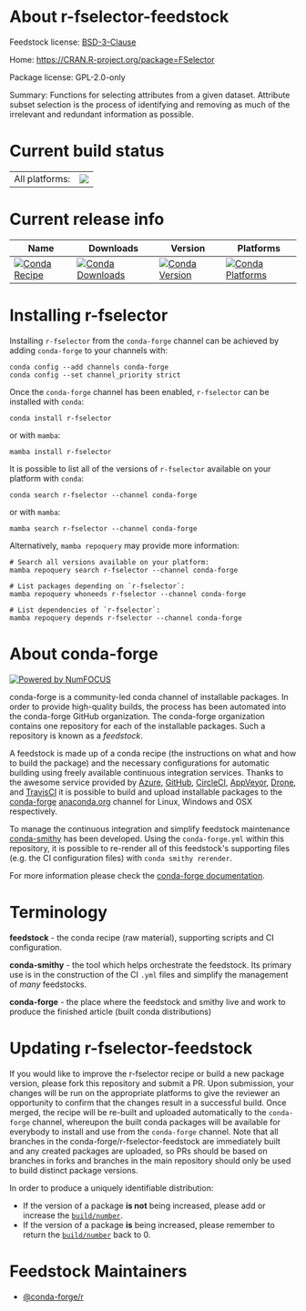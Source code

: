 About r-fselector-feedstock
===========================

Feedstock license: [BSD-3-Clause](https://github.com/conda-forge/r-fselector-feedstock/blob/main/LICENSE.txt)

Home: https://CRAN.R-project.org/package=FSelector

Package license: GPL-2.0-only

Summary: Functions for selecting attributes from a given dataset. Attribute subset selection is the process of identifying and removing as much of the irrelevant and redundant information as possible.

Current build status
====================


<table><tr><td>All platforms:</td>
    <td>
      <a href="https://dev.azure.com/conda-forge/feedstock-builds/_build/latest?definitionId=6256&branchName=main">
        <img src="https://dev.azure.com/conda-forge/feedstock-builds/_apis/build/status/r-fselector-feedstock?branchName=main">
      </a>
    </td>
  </tr>
</table>

Current release info
====================

| Name | Downloads | Version | Platforms |
| --- | --- | --- | --- |
| [![Conda Recipe](https://img.shields.io/badge/recipe-r--fselector-green.svg)](https://anaconda.org/conda-forge/r-fselector) | [![Conda Downloads](https://img.shields.io/conda/dn/conda-forge/r-fselector.svg)](https://anaconda.org/conda-forge/r-fselector) | [![Conda Version](https://img.shields.io/conda/vn/conda-forge/r-fselector.svg)](https://anaconda.org/conda-forge/r-fselector) | [![Conda Platforms](https://img.shields.io/conda/pn/conda-forge/r-fselector.svg)](https://anaconda.org/conda-forge/r-fselector) |

Installing r-fselector
======================

Installing `r-fselector` from the `conda-forge` channel can be achieved by adding `conda-forge` to your channels with:

```
conda config --add channels conda-forge
conda config --set channel_priority strict
```

Once the `conda-forge` channel has been enabled, `r-fselector` can be installed with `conda`:

```
conda install r-fselector
```

or with `mamba`:

```
mamba install r-fselector
```

It is possible to list all of the versions of `r-fselector` available on your platform with `conda`:

```
conda search r-fselector --channel conda-forge
```

or with `mamba`:

```
mamba search r-fselector --channel conda-forge
```

Alternatively, `mamba repoquery` may provide more information:

```
# Search all versions available on your platform:
mamba repoquery search r-fselector --channel conda-forge

# List packages depending on `r-fselector`:
mamba repoquery whoneeds r-fselector --channel conda-forge

# List dependencies of `r-fselector`:
mamba repoquery depends r-fselector --channel conda-forge
```


About conda-forge
=================

[![Powered by
NumFOCUS](https://img.shields.io/badge/powered%20by-NumFOCUS-orange.svg?style=flat&colorA=E1523D&colorB=007D8A)](https://numfocus.org)

conda-forge is a community-led conda channel of installable packages.
In order to provide high-quality builds, the process has been automated into the
conda-forge GitHub organization. The conda-forge organization contains one repository
for each of the installable packages. Such a repository is known as a *feedstock*.

A feedstock is made up of a conda recipe (the instructions on what and how to build
the package) and the necessary configurations for automatic building using freely
available continuous integration services. Thanks to the awesome service provided by
[Azure](https://azure.microsoft.com/en-us/services/devops/), [GitHub](https://github.com/),
[CircleCI](https://circleci.com/), [AppVeyor](https://www.appveyor.com/),
[Drone](https://cloud.drone.io/welcome), and [TravisCI](https://travis-ci.com/)
it is possible to build and upload installable packages to the
[conda-forge](https://anaconda.org/conda-forge) [anaconda.org](https://anaconda.org/)
channel for Linux, Windows and OSX respectively.

To manage the continuous integration and simplify feedstock maintenance
[conda-smithy](https://github.com/conda-forge/conda-smithy) has been developed.
Using the ``conda-forge.yml`` within this repository, it is possible to re-render all of
this feedstock's supporting files (e.g. the CI configuration files) with ``conda smithy rerender``.

For more information please check the [conda-forge documentation](https://conda-forge.org/docs/).

Terminology
===========

**feedstock** - the conda recipe (raw material), supporting scripts and CI configuration.

**conda-smithy** - the tool which helps orchestrate the feedstock.
                   Its primary use is in the construction of the CI ``.yml`` files
                   and simplify the management of *many* feedstocks.

**conda-forge** - the place where the feedstock and smithy live and work to
                  produce the finished article (built conda distributions)


Updating r-fselector-feedstock
==============================

If you would like to improve the r-fselector recipe or build a new
package version, please fork this repository and submit a PR. Upon submission,
your changes will be run on the appropriate platforms to give the reviewer an
opportunity to confirm that the changes result in a successful build. Once
merged, the recipe will be re-built and uploaded automatically to the
`conda-forge` channel, whereupon the built conda packages will be available for
everybody to install and use from the `conda-forge` channel.
Note that all branches in the conda-forge/r-fselector-feedstock are
immediately built and any created packages are uploaded, so PRs should be based
on branches in forks and branches in the main repository should only be used to
build distinct package versions.

In order to produce a uniquely identifiable distribution:
 * If the version of a package **is not** being increased, please add or increase
   the [``build/number``](https://docs.conda.io/projects/conda-build/en/latest/resources/define-metadata.html#build-number-and-string).
 * If the version of a package **is** being increased, please remember to return
   the [``build/number``](https://docs.conda.io/projects/conda-build/en/latest/resources/define-metadata.html#build-number-and-string)
   back to 0.

Feedstock Maintainers
=====================

* [@conda-forge/r](https://github.com/conda-forge/r/)

